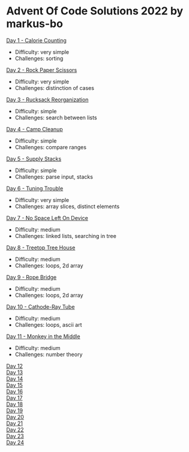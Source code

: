 # Advent Of Code Solutions 2022 by markus-bo

<body>
<div>
<a href="https://adventofcode.com/2022/day/1">Day 1 - Calorie Counting</a>
<ul>
<li>Difficulty: very simple</li>
<li>Challenges: sorting</li>
</ul>
</div>
<div>
<a href="https://adventofcode.com/2022/day/2">Day 2 - Rock Paper Scissors</a>
<ul>
<li>Difficulty: very simple</li>
<li>Challenges: distinction of cases</li>
</ul>
</div>
<div>
<a href="https://adventofcode.com/2022/day/3">Day 3 - Rucksack Reorganization</a>
<ul>
<li>Difficulty: simple</li>
<li>Challenges: search between lists</li>
</ul>
</div>
<div>
<a href="https://adventofcode.com/2022/day/4">Day 4 - Camp Cleanup</a>
<ul>
<li>Difficulty: simple</li>
<li>Challenges: compare ranges</li>
</ul>
</div>
<div>
<a href="https://adventofcode.com/2022/day/5">Day 5 - Supply Stacks</a>
<ul>
<li>Difficulty: simple</li>
<li>Challenges: parse input, stacks</li>
</ul>
</div>
<div>
<a href="https://adventofcode.com/2022/day/6">Day 6 - Tuning Trouble</a>
<ul>
<li>Difficulty: very simple</li>
<li>Challenges: array slices, distinct elements</li>
</ul>
</div>
<div>
<a href="https://adventofcode.com/2022/day/7">Day 7 - No Space Left On Device</a>
<ul>
<li>Difficulty: medium</li>
<li>Challenges: linked lists, searching in tree</li>
</ul>
</div>
<div>
<a href="https://adventofcode.com/2022/day/8">Day 8 - Treetop Tree House</a>
<ul>
<li>Difficulty: medium</li>
<li>Challenges: loops, 2d array</li>
</ul>
</div>
<div>
<a href="https://adventofcode.com/2022/day/9">Day 9 - Rope Bridge</a>
<ul>
<li>Difficulty: medium</li>
<li>Challenges: loops, 2d array</li>
</ul>
</div>
<div>
<a href="https://adventofcode.com/2022/day/10">Day 10 - Cathode-Ray Tube</a>
<ul>
<li>Difficulty: medium</li>
<li>Challenges: loops, ascii art</li>
</ul>
</div>
<div>
<a href="https://adventofcode.com/2022/day/11">Day 11 - Monkey in the Middle</a>
<ul>
<li>Difficulty: medium</li>
<li>Challenges: number theory</li>
</ul>
</div>
<div>
<a href="https://adventofcode.com/2022/day/12">Day 12</a>
</div>
<div>
<a href="https://adventofcode.com/2022/day/13">Day 13</a>
</div>
<div>
<a href="https://adventofcode.com/2022/day/14">Day 14</a>
</div>
<div>
<a href="https://adventofcode.com/2022/day/15">Day 15</a>
</div>
<div>
<a href="https://adventofcode.com/2022/day/16">Day 16</a>
</div>
<div>
<a href="https://adventofcode.com/2022/day/17">Day 17</a>
</div>
<div>
<a href="https://adventofcode.com/2022/day/18">Day 18</a>
</div>
<div>
<a href="https://adventofcode.com/2022/day/19">Day 19</a>
</div>
<div>
<a href="https://adventofcode.com/2022/day/20">Day 20</a>
</div>
<div>
<a href="https://adventofcode.com/2022/day/21">Day 21</a>
</div>
<div>
<a href="https://adventofcode.com/2022/day/22">Day 22</a>
</div>
<div>
<a href="https://adventofcode.com/2022/day/23">Day 23</a>
</div>
<div>
<a href="https://adventofcode.com/2022/day/24">Day 24</a>
</div>
</body>

